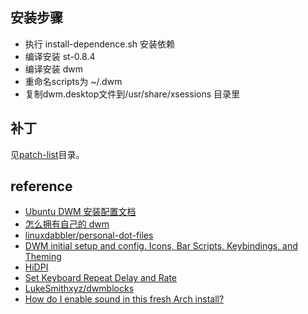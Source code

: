 ## 安装步骤
- 执行 install-dependence.sh 安装依赖
- 编译安装 st-0.8.4
- 编译安装 dwm
- 重命名scripts为 ~/.dwm
- 复制dwm.desktop文件到/usr/share/xsessions 目录里

## 补丁
见[patch-list](patch-list)目录。

## reference
- [Ubuntu DWM 安装配置文档](https://zhuanlan.zhihu.com/p/262067759)
- [怎么拥有自己的 dwm](https://www.bilibili.com/video/BV1D5411Y7Ub?from=search&seid=5539774639519650142)
- [linuxdabbler/personal-dot-files](https://github.com/linuxdabbler/personal-dot-files)
- [DWM initial setup and config. Icons, Bar Scripts, Keybindings, and Theming](https://www.youtube.com/watch?v=zaRzOEoyR4s)
- [HiDPI](https://wiki.archlinux.org/index.php/HiDPI_(%E7%AE%80%E4%BD%93%E4%B8%AD%E6%96%87))
- [Set Keyboard Repeat Delay and Rate](https://wiki.gentoo.org/wiki/Set_Keyboard_Repeat_Delay_and_Rate)
- [LukeSmithxyz/dwmblocks](https://github.com/lukesmithxyz/dwmblocks)
- [How do I enable sound in this fresh Arch install?](https://unix.stackexchange.com/questions/104270/how-do-i-enable-sound-in-this-fresh-arch-install)
